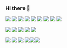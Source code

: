 ### Hi there 👋

<img src="https://img.shields.io/badge/html5-E34F26?style=flat-square&logo=html5&logoColor=white"/> <img src="https://img.shields.io/badge/css3-1572B6?style=flat-square&logo=css3&logoColor=white"/>
<img src="https://img.shields.io/badge/GitHub-181717?style=flat-square&logo=github&logoColor=white"/> <img src="https://img.shields.io/badge/Pug-A86454?style=flat-square&logo=pug&logoColor=white"/>
<img src="https://img.shields.io/badge/Node.js-339933?style=flat-square&logo=node.js&logoColor=white"/> <img src="https://img.shields.io/badge/JavaScript-F7DF1E?style=flat-square&logo=javascript&logoColor=white"/>
<img src="https://img.shields.io/badge/jQuery-0769AD?style=flat-square&logo=jquery&logoColor=white"/> <img src="https://img.shields.io/badge/Eclipse-2C2255?style=flat-square&logo=eclipseide&logoColor=white"/>
<img src="https://img.shields.io/badge/Handlebars-000000?style=flat-square&logo=handlebars.js&logoColor=white"/>

<img src="https://img.shields.io/badge/Adobe Illustrator-FF9A00?style=flat-square&logo=adobe-illustrator&logoColor=white"/> <img src="https://img.shields.io/badge/Adobe Photoshop-31A8FF?style=flat-square&logo=adobe-photoshop&logoColor=white"/>
<img src="https://img.shields.io/badge/Adobe Xd-FF61F6?style=flat-square&logo=adobe-xd&logoColor=white"/> <img src="https://img.shields.io/badge/Adobe Premiere Pro-9999FF?style=flat-square&logo=adobepremierepro&logoColor=white"/>
<img src="https://img.shields.io/badge/Adobe After Effects-9999FF?style=flat-square&logo=adobeaftereffects&logoColor=white"/>

<img src="https://img.shields.io/badge/Apple-000000?style=flat-square&logo=apple&logoColor=white"/>
<img src="https://img.shields.io/badge/PUBG-FEAB02?style=flat-square&logo=pubg&logoColor=white"/> <img src="https://img.shields.io/badge/League Of Legends-C28F2C?style=flat-square&logo=leagueoflegends&logoColor=white"/>
<img src="https://img.shields.io/badge/Premider League-360D3A?style=flat-square&logo=premierleague&logoColor=white"/><img src="https://img.shields.io/badge/MLB-041E42?style=flat-square&logo=mlb&logoColor=white"/><img src="https://img.shields.io/badge/NBA-253B73?style=flat-square&logo=nba&logoColor=white"/>

<!--
**OwenHyunghoCho/OwenHyunghoCho** is a ✨ _special_ ✨ repository because its `README.md` (this file) appears on your GitHub profile.

Here are some ideas to get you started:

- 🔭 I’m currently working on ...
- 🌱 I’m currently learning ...
- 👯 I’m looking to collaborate on ...
- 🤔 I’m looking for help with ...
- 💬 Ask me about ...
- 📫 How to reach me: ...
- 😄 Pronouns: ...
- ⚡ Fun fact: ...
-->
